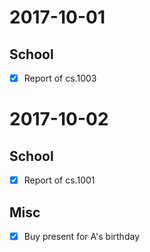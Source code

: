# 2017-10-01

## School

- [x] Report of cs.1003
# 2017-10-02

## School

- [x] Report of cs.1001

## Misc

- [x] Buy present for A's birthday
